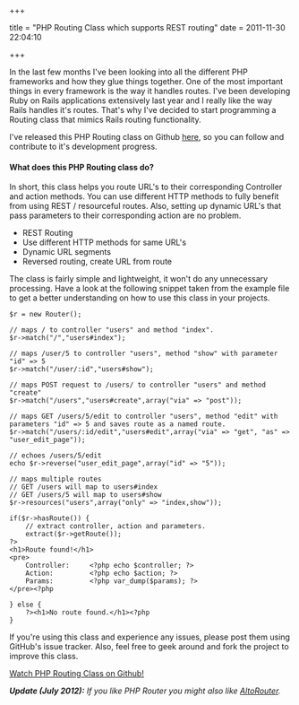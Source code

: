 +++

title = "PHP Routing Class which supports REST routing"
date = 2011-11-30 22:04:10

+++

In the last few months I've been looking into all the different PHP frameworks and how they glue things together. One of the most important things in every framework is the way it handles routes. I've been developing Ruby on Rails applications extensively last year and I really like the way Rails handles it's routes. That's why I've decided to start programming a Routing class that mimics Rails routing functionality.

I've released this PHP Routing class on Github <a href="https://github.com/dannyvankooten/PHP-Router">here</a>, so you can follow and contribute to it's development progress.
<h4>What does this PHP Routing class do?</h4>
In short, this class helps you route URL's to their corresponding Controller and action methods. You can use different HTTP methods to fully benefit from using REST / resourceful routes. Also, setting up dynamic URL's that pass parameters to their corresponding action are no problem.
<ul>
	<li>REST Routing</li>
	<li>Use different HTTP methods for same URL's</li>
	<li>Dynamic URL segments</li>
	<li>Reversed routing, create URL from route</li>
</ul>
The class is fairly simple and lightweight, it won't do any unnecessary processing. Have a look at the following snippet taken from the example file to get a better understanding on how to use this class in your projects.

```php?start_inline=1
$r = new Router();

// maps / to controller "users" and method "index".
$r->match("/","users#index");

// maps /user/5 to controller "users", method "show" with parameter "id" => 5
$r->match("/user/:id","users#show");

// maps POST request to /users/ to controller "users" and method "create"
$r->match("/users","users#create",array("via" => "post"));

// maps GET /users/5/edit to controller "users", method "edit" with parameters "id" => 5 and saves route as a named route.
$r->match("/users/:id/edit","users#edit",array("via" => "get", "as" => "user_edit_page"));

// echoes /users/5/edit
echo $r->reverse("user_edit_page",array("id" => "5"));

// maps multiple routes
// GET /users will map to users#index
// GET /users/5 will map to users#show
$r->resources("users",array("only" => "index,show"));

if($r->hasRoute()) {
    // extract controller, action and parameters.
    extract($r->getRoute());
?>
<h1>Route found!</h1>
<pre>
    Controller: 	<?php echo $controller; ?>
    Action: 		<?php echo $action; ?>
    Params: 		<?php var_dump($params); ?>
</pre><?php

} else {
    ?><h1>No route found.</h1><?php
}
```

If you're using this class and experience any issues, please post them using GitHub's issue tracker. Also, feel free to geek around and fork the project to improve this class.

<a href="https://github.com/dannyvankooten/PHP-Router">Watch PHP Routing Class on Github!</a>

_**Update (July 2012):** If you like PHP Router you might also like [AltoRouter](/blog/2012/2012-07-31-altorouter-php-routing-class.md)._
